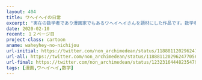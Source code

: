 ```yaml
---
layout: 404
title: ワヘイヘイの日常
excerpt: "実在の数学者であり漫画家でもあるワヘイヘイさんを題材にした作品です。数学者の日常を描きました。"
date: 2020-02-10
recent: １２ページ目
project-class: cartoon
aname: waheyhey-no-nichijou
url-initial: https://twitter.com/non_archimedean/status/1188811202962477056
url-all: https://twitter.com/non_archimedean/status/1188811202962477056
url-final: https://twitter.com/non_archimedean/status/1232316444823547907
tags: [漫画,ワヘイヘイ,数学]
---
```

